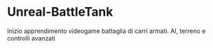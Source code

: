 # Unreal-BattleTank
Inizio apprendimento videogame battaglia di carri armati. AI, terreno e controlli avanzati

